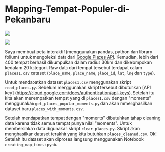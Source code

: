 # Mapping-Tempat-Populer-di-Pekanbaru
[![](https://colab.research.google.com/assets/colab-badge.svg)](https://colab.research.google.com/drive/1kT34FJMQgJ3fC6rA7ve9oemYvAvYuKKi)

![](https://i.imgur.com/mizNR51.png)

Saya membuat peta interaktif (menggunakan pandas, python dan library folium) untuk mengoleksi data dari [Google Places API](https://developers.google.com/places/web-service/intro). Kemudian, lebih dari 400 tempat berhasil dikumpulkan dalam radius 30km dan dikelompokan kedalam 20 kategori. Raw data dari tempat tersebut terdapat dalam `places1.csv` dataset (`place_name`, `place_name`, `place_id`, `lat`, `lng` dan `type`).

Untuk mendapatkan dataset `places1.csv` menggunakan skript `read_places.py`. Sebelum menggunakan skript tersebut dibutuhkan [API key] (https://cloud.google.com/docs/authentication/api-keys). Setelah itu kita akan menempatkan tempat yang di `places1.csv` dengan "moments" menggunakan `get_places_popular_moments.py` dan akan mmenghasilkan dataset baru `places_with_moments.csv`.

Setelah mendapatkan tempat dengan "moments" dibutuhkan tahap cleaning data karena tidak semua tempat punya nilai "moments". Untuk membersihkan data digunakan skript `clear_places.py`. Skript akan menghasilkan dataset terakhir yang kita butuhkan `places_cleaned.csv`. Ok! Setelah itu dataset akan diproses langsung menggunakan Notebook `creating_map_time.ipynb`.
